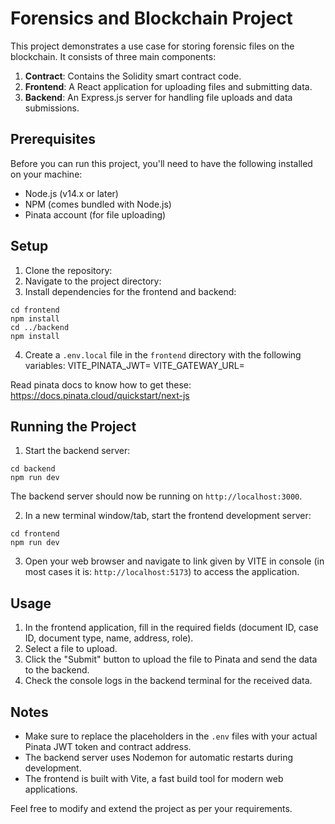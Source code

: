 # Forensics and Blockchain Project

This project demonstrates a use case for storing forensic files on the blockchain. It consists of three main components:

1. **Contract**: Contains the Solidity smart contract code.
2. **Frontend**: A React application for uploading files and submitting data.
3. **Backend**: An Express.js server for handling file uploads and data submissions.

## Prerequisites

Before you can run this project, you'll need to have the following installed on your machine:

- Node.js (v14.x or later)
- NPM (comes bundled with Node.js)
- Pinata account (for file uploading)

## Setup

1. Clone the repository:
2. Navigate to the project directory:
3. Install dependencies for the frontend and backend:

```
cd frontend
npm install
cd ../backend
npm install
```

4. Create a `.env.local` file in the `frontend` directory with the following variables:
   VITE_PINATA_JWT=
   VITE_GATEWAY_URL=

Read pinata docs to know how to get these: https://docs.pinata.cloud/quickstart/next-js

## Running the Project

1. Start the backend server:

```
cd backend
npm run dev
```

The backend server should now be running on `http://localhost:3000`.

2. In a new terminal window/tab, start the frontend development server:

```
cd frontend
npm run dev
```

3. Open your web browser and navigate to link given by VITE in console (in most cases it is: `http://localhost:5173`) to access the application.

## Usage

1. In the frontend application, fill in the required fields (document ID, case ID, document type, name, address, role).
2. Select a file to upload.
3. Click the "Submit" button to upload the file to Pinata and send the data to the backend.
4. Check the console logs in the backend terminal for the received data.

## Notes

- Make sure to replace the placeholders in the `.env` files with your actual Pinata JWT token and contract address.
- The backend server uses Nodemon for automatic restarts during development.
- The frontend is built with Vite, a fast build tool for modern web applications.

Feel free to modify and extend the project as per your requirements.
